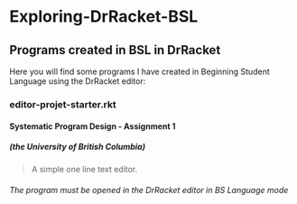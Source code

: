 Exploring-DrRacket-BSL
======================

## Programs created in BSL in DrRacket

Here you will find some programs I have created in Beginning Student Language using the DrRacket editor:  
  
  
### editor-projet-starter.rkt

#### Systematic Program Design - Assignment 1

##### (the University of British Columbia)

>A simple one line text editor.

###### The program must be opened in the DrRacket editor in BS Language mode
 
